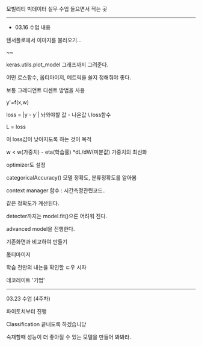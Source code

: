 모빌리티 빅데이터 실무 수업 들으면서 적는 곳



---

- 03.16 수업 내용

텐서플로에서 이미지를 불러오기...

~~

keras.utils.plot_model 그래프까지 그려준다.

어떤 로스함수, 옵티마이저, 메트릭을 쓸지 정해줘야 좋다.

보통 그레디언트 디센트 방법을 사용

y'=f(x,w)

loss = |y - y`|  놔와야할 값 - 나온값 \ loss함수

L = loss

이 loss값이 낮아지도록 하는 것이 목적



w < w(가중치) - eta(학습률) *dL/dW(미분값) 
가중치의 최신화



optimizer도 설정

categoricalAccuracy() 모델 정확도, 분류정확도를 알아봄



 context manager 함수 : 시간측정관련코드..

같은 정확도가 계산된다.



detecter까지는 model.fit()으론 어려워 진다.

advanced model을 진행한다.

기존화면과 비교하여 만들기

옶티마이저





학습 전만의 내뇬을 확인할 ㄷ우 시자

데코레이트 '기법'





---

03.23 수업 (4주차)

파이토치부터 진행

Classification 끝내도록 하겠습니당



숙재할때 성능이 더 좋아질 수 있는 모델을 만들어 봐봐라.